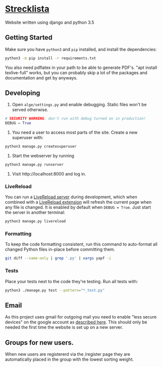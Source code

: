 # [Strecklista](http://streque.se)

Website written using django and python 3.5


## Getting Started
Make sure you have `python3` and `pip` installed, and install the dependencies:

```sh
python3 -m pip install -r requirements.txt
```
You also need pdflatex in your path to be able to generate PDF's. "apt install texlive-full" works, but you can probably skip a lot of the packages and documentation and get by anyways.

## Developing
1. Open `alge/settings.py` and enable debugging. Static files won't be served otherwise.
```py
# SECURITY WARNING: don't run with debug turned on in production!
DEBUG = True
```

1. You need a user to access most parts of the site. Create a new superuser with:
```sh
python3 manage.py createsuperuser
```

1. Start the webserver by running
```sh
python3 manage.py runserver
```

1. Visit http://localhost:8000 and log in.

### LiveReload
You can run a [LiveReload server](https://github.com/tjwalch/django-livereload-server) during development, which when combined with a [LiveReload extension](https://chrome.google.com/webstore/detail/livereload/jnihajbhpnppcggbcgedagnkighmdlei?utm_source=chrome-app-launcher-info-dialog) will refresh the current page when any file is changed. It is enabled by default when `DEBUG = True`. Just start the server in another terminal:

```sh
python3 manage.py livereload
```

### Formatting
To keep the code formatting consistent, run this command to auto-format all changed Python files in-place before committing them.

```sh
git diff --name-only | grep '.py' | xargs yapf -i
```

### Tests
Place your tests next to the code they're testing. Run all tests with:

```sh
python3 ./manage.py test --pattern="*_test.py"
```
## Email
As this project uses gmail for outgoing mail you need to enable "less secure devices" on the google account as [described here](http://stackoverflow.com/questions/26697565/django-smtpauthenticationerror). This should only be needed the first time the website is set up on a new server.

## Groups for new users.
When new users are registererd via the /register page they are automatically placed in the group with the lowest sorting weight.
